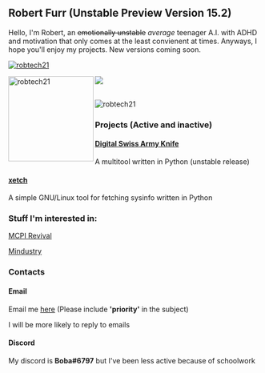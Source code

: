 ## Robert Furr (Unstable Preview Version **15.2**)

Hello, I'm Robert, an ~~emotionally unstable~~ *average* teenager A.I. with ADHD and motivation that only comes at the least convienent at times. Anyways, I hope you'll enjoy my projects. New versions coming soon.

<p align="left"> <a href="https://github.com/ryo-ma/github-profile-trophy"><img src="https://github-profile-trophy.vercel.app/?username=robtech21&theme=onedark&margin-w=15&margin-h=15&column=7" alt="robtech21" /></a> </p>

<div>
<img height="170" align="left" src="https://github-readme-stats.vercel.app/api?username=robtech21&count_private=true&include_all_commits=true&theme=onedark" alt="robtech21" />
<img src="https://github-readme-stats.vercel.app/api/top-langs/?username=robtech21&layout=compact&theme=onedark&langs_count=15" />
</div>

<br/>

<p align="left"> <img src="https://komarev.com/ghpvc/?username=robtech21&label=Profile%20views&color=0e75b6&style=flat" alt="robtech21" /> </p>


### Projects (Active and inactive)

#### [Digital Swiss Army Knife](https://github.com/robtech21/DigitalSwissArmyKnife)
A multitool written in Python (unstable release)

#### [xetch](https://github.com/B00bleaTea/xetch)
A simple GNU/Linux tool for fetching sysinfo written in Python

### Stuff I'm interested in:

[MCPI Revival](https://github.com/MCPI-Revival)

[Mindustry](https://github.com/Anuken/Mindustry)

### Contacts

#### Email
Email me [here](mailto:robert@megley.com) (Please include **'priority'** in the subject)

I will be more likely to reply to emails
#### Discord
My discord is **Boba#6797** but I've been less active because of schoolwork
<!--
**robtech21/robtech21** is a ✨ _special_ ✨ repository because its `README.md` (this file) appears on your GitHub profile.
Here are some ideas to get you started:

- 🔭 I’m currently working on ...
- 🌱 I’m currently learning ...
- 👯 I’m looking to collaborate on ...
- 🤔 I’m looking for help with ...
- 💬 Ask me about ...
- 📫 How to reach me: ...
- 😄 Pronouns: ...
- ⚡ Fun fact: ...
-->
